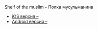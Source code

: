 Shelf of the muslim – Полка мусульманина

- [iOS версия – ](https://apps.apple.com/ru/app/полка-мусульманина/id1659190395)
- [Android версия – ](https://play.google.com/store/apps/details?id=jmapps.project.majmua)
